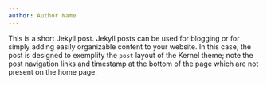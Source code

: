 ```yaml
---
author: Author Name
---
```


This is a short Jekyll post.  Jekyll posts can be used for blogging or for simply adding easily organizable content to your website.  In this case, the post is designed to exemplify the `post` layout of the Kernel theme; note the post navigation links and timestamp at the bottom of the page which are not present on the home page.
